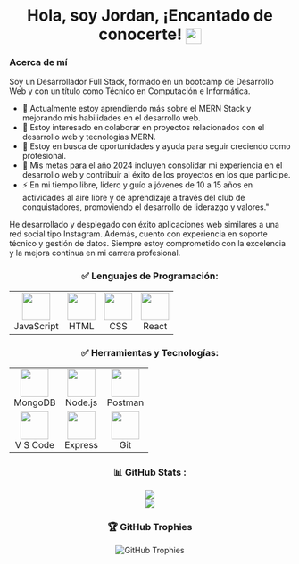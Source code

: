 <div align="center">
  <h1>
    Hola, soy Jordan, ¡Encantado de conocerte!
    <img src="https://media.giphy.com/media/hvRJCLFzcasrR4ia7z/giphy.gif" width="28" style="vertical-align: middle;">
  </h1>
</div>

### Acerca de mí

Soy un Desarrollador Full Stack, formado en un bootcamp de Desarrollo Web y con un título como Técnico en Computación e Informática.

- 🌱 Actualmente estoy aprendiendo más sobre el MERN Stack y mejorando mis habilidades en el desarrollo web.
- 👯 Estoy interesado en colaborar en proyectos relacionados con el desarrollo web y tecnologías MERN.
- 🤔 Estoy en busca de oportunidades y ayuda para seguir creciendo como profesional.
- 🥅 Mis metas para el año 2024 incluyen consolidar mi experiencia en el desarrollo web y contribuir al éxito de los proyectos en los que participe.
- ⚡ En mi tiempo libre, lidero y guío a jóvenes de 10 a 15 años en actividades al aire libre y de aprendizaje a través del club de conquistadores, promoviendo el desarrollo de liderazgo y valores."

He desarrollado y desplegado con éxito aplicaciones web similares a una red social tipo Instagram. Además, cuento con experiencia en soporte técnico y gestión de datos. Siempre estoy comprometido con la excelencia y la mejora continua en mi carrera profesional.

  
<div align="center">
  
### ✅ Lenguajes de Programación: 
<table>
  <tr>
    <td align="center">
      <img src="https://skillicons.dev/icons?i=js" width="50" height="50">
      <br>JavaScript
    </td>
    <td align="center">
      <img src="https://skillicons.dev/icons?i=html" width="50" height="50">
      <br>HTML
    </td>
    <td align="center">
      <img src="https://skillicons.dev/icons?i=css" width="50" height="50">
      <br>CSS
    </td>
    <td align="center">
      <img src="https://skillicons.dev/icons?i=react" width="50" height="50">
      <br>React
    </td>
  </tr>
</table>

### ✅ Herramientas y Tecnologías:
<table>
  <tr>
    <td align="center">
      <img src="https://skillicons.dev/icons?i=mongodb" width="50" height="50">
      <br>MongoDB
    </td>
    <td align="center">
      <img src="https://skillicons.dev/icons?i=nodejs" width="50" height="50">
      <br>Node.js
    </td>
    <td align="center">
      <img src="https://skillicons.dev/icons?i=postman" width="50" height="50">
      <br>Postman
    </td>
  </tr>
  <tr>
    <td align="center">
      <img src="https://skillicons.dev/icons?i=vscode" width="50" height="50">
      <br>V S Code
    </td>
    <td align="center">
      <img src="https://skillicons.dev/icons?i=express" width="50" height="50">
      <br>Express
    </td>
    <td align="center">
      <img src="https://skillicons.dev/icons?i=git" width="50" height="50">
      <br>Git
    </td>
  </tr>
</table>


### 📊 GitHub Stats :
![](https://github-readme-streak-stats.herokuapp.com/?user=JordanEsquivelS&theme=radical&hide_border=false)<br/>
![](https://github-readme-stats.vercel.app/api/top-langs/?username=JordanEsquivelS&theme=radical&hide_border=false&include_all_commits=false&count_private=false&layout=compact)

### 🏆 GitHub Trophies
![GitHub Trophies](https://github-profile-trophy.vercel.app/?username=JordanEsquivelS&rank=S,AAA,AA,A,B,C&column=4)

</div>

